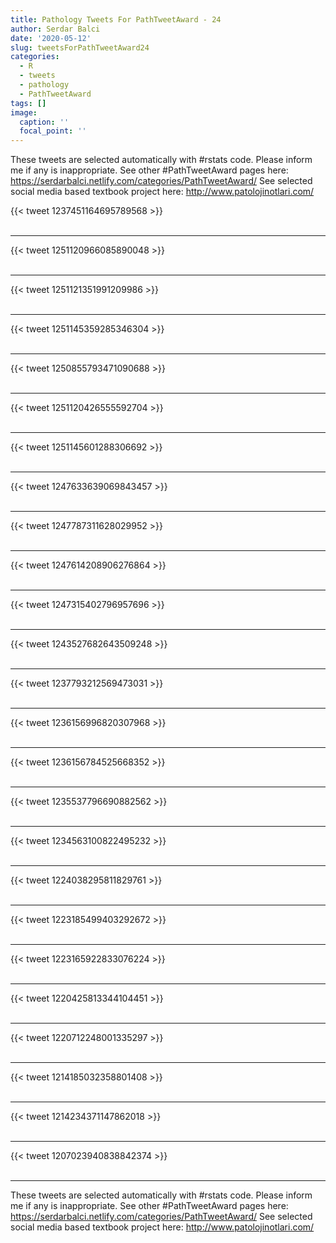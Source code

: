 ```yaml
---
title: Pathology Tweets For PathTweetAward - 24
author: Serdar Balci
date: '2020-05-12'
slug: tweetsForPathTweetAward24
categories:
  - R
  - tweets
  - pathology
  - PathTweetAward
tags: []
image:
  caption: ''
  focal_point: ''
---
```



These tweets are selected automatically with #rstats code. Please inform me if any is inappropriate.
See other #PathTweetAward pages here: https://serdarbalci.netlify.com/categories/PathTweetAward/ 
See selected social media based textbook project here: http://www.patolojinotlari.com/

{{< tweet 1237451164695789568 >}}
<br>
<br>
<hr>
{{< tweet 1251120966085890048 >}}
<br>
<br>
<hr>
{{< tweet 1251121351991209986 >}}
<br>
<br>
<hr>
{{< tweet 1251145359285346304 >}}
<br>
<br>
<hr>
{{< tweet 1250855793471090688 >}}
<br>
<br>
<hr>
{{< tweet 1251120426555592704 >}}
<br>
<br>
<hr>
{{< tweet 1251145601288306692 >}}
<br>
<br>
<hr>
{{< tweet 1247633639069843457 >}}
<br>
<br>
<hr>
{{< tweet 1247787311628029952 >}}
<br>
<br>
<hr>
{{< tweet 1247614208906276864 >}}
<br>
<br>
<hr>
{{< tweet 1247315402796957696 >}}
<br>
<br>
<hr>
{{< tweet 1243527682643509248 >}}
<br>
<br>
<hr>
{{< tweet 1237793212569473031 >}}
<br>
<br>
<hr>
{{< tweet 1236156996820307968 >}}
<br>
<br>
<hr>
{{< tweet 1236156784525668352 >}}
<br>
<br>
<hr>
{{< tweet 1235537796690882562 >}}
<br>
<br>
<hr>
{{< tweet 1234563100822495232 >}}
<br>
<br>
<hr>
{{< tweet 1224038295811829761 >}}
<br>
<br>
<hr>
{{< tweet 1223185499403292672 >}}
<br>
<br>
<hr>
{{< tweet 1223165922833076224 >}}
<br>
<br>
<hr>
{{< tweet 1220425813344104451 >}}
<br>
<br>
<hr>
{{< tweet 1220712248001335297 >}}
<br>
<br>
<hr>
{{< tweet 1214185032358801408 >}}
<br>
<br>
<hr>
{{< tweet 1214234371147862018 >}}
<br>
<br>
<hr>
{{< tweet 1207023940838842374 >}}
<br>
<br>
<hr>


These tweets are selected automatically with #rstats code. Please inform me if any is inappropriate.
See other #PathTweetAward pages here: https://serdarbalci.netlify.com/categories/PathTweetAward/ 
See selected social media based textbook project here: http://www.patolojinotlari.com/
